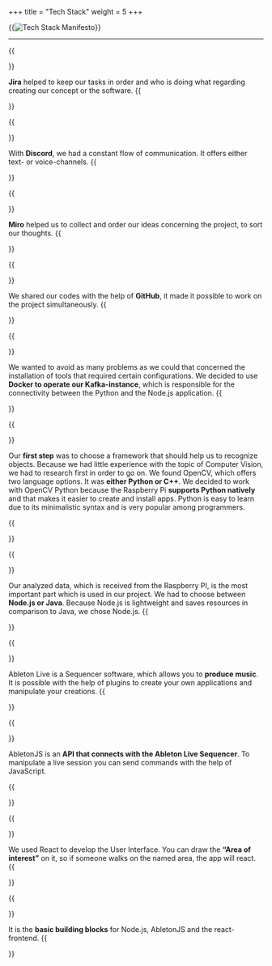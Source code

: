 +++
title = "Tech Stack"
weight = 5
+++

{{<image src="manifesto_tech_stack.png" alt="Tech Stack Manifesto">}}

---

{{<section title="Jira">}}

**Jira** helped to keep our tasks in order and who is doing what regarding creating our concept or the software.
{{</section>}}

{{<section title="Discord">}}

With **Discord**, we had a constant flow of communication. It offers either text- or voice-channels.
{{</section>}}

{{<section title="Miro">}}

**Miro** helped us to collect and order our ideas concerning the project, to sort our thoughts.
{{</section>}}

{{<section title="GitHub">}}

We shared our codes with the help of **GitHub**, it made it possible to work on the project simultaneously.
{{</section>}}

{{<section title="Kafka and Docker">}}

We wanted to avoid as many problems as we could that concerned the installation of tools that required certain configurations. We decided to use **Docker to operate our Kafka-instance**, which is responsible for the connectivity between the Python and the Node.js application.
{{</section>}}

{{<section title="Python and OpenCV">}}

Our **first step** was to choose a framework that should help us to recognize objects. Because we had little experience with the topic of Computer Vision, we had to research first in order to go on. We found OpenCV, which offers two language options. It was **either Python or C++**. We decided to work with OpenCV Python because the Raspberry Pi **supports Python natively** and that makes it easier to create and install apps. Python is easy to learn due to its minimalistic syntax and is very popular among programmers.

{{</section>}}

{{<section title="Node.js">}}

Our analyzed data, which is received from the Raspberry PI, is the most important part which is used in our project. We had to choose between **Node.js or Java**. Because Node.js is lightweight and saves resources in comparison to Java, we chose Node.js.
{{</section>}}

{{<section title="Ableton live">}}

Ableton Live is a Sequencer software, which allows you to **produce music**. It is possible with the help of plugins to create your own applications and manipulate your creations.
{{</section>}}

{{<section title="Ableton.js">}}

AbletonJS is an **API that connects with the Ableton Live Sequencer**. To manipulate a live session you can send commands with the help of JavaScript.

{{</section>}}

{{<section title="React">}}

We used React to develop the User Interface. You can draw the **“Area of interest”** on it, so if someone walks on the named area, the app will react.
{{</section>}}

{{<section title="JavaScript, HTML, CSS">}}

It is the **basic building blocks** for Node.js, AbletonJS and the react-frontend.
{{</section>}}
